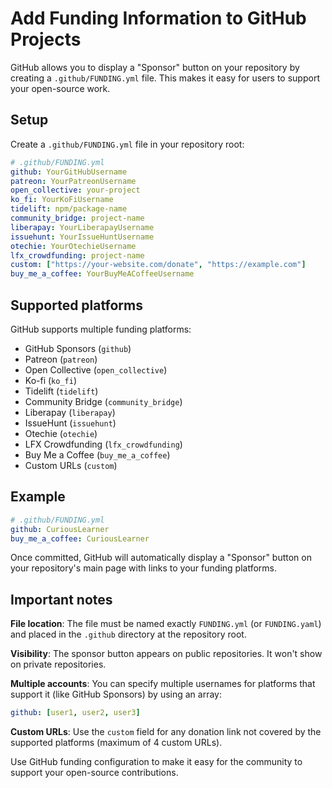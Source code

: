 # Add Funding Information to GitHub Projects

GitHub allows you to display a "Sponsor" button on your repository by creating a `.github/FUNDING.yml` file. This makes it easy for users to support your open-source work.

## Setup

Create a `.github/FUNDING.yml` file in your repository root:

```yaml
# .github/FUNDING.yml
github: YourGitHubUsername
patreon: YourPatreonUsername
open_collective: your-project
ko_fi: YourKoFiUsername
tidelift: npm/package-name
community_bridge: project-name
liberapay: YourLiberapayUsername
issuehunt: YourIssueHuntUsername
otechie: YourOtechieUsername
lfx_crowdfunding: project-name
custom: ["https://your-website.com/donate", "https://example.com"]
buy_me_a_coffee: YourBuyMeACoffeeUsername
```

## Supported platforms

GitHub supports multiple funding platforms:
- GitHub Sponsors (`github`)
- Patreon (`patreon`)
- Open Collective (`open_collective`)
- Ko-fi (`ko_fi`)
- Tidelift (`tidelift`)
- Community Bridge (`community_bridge`)
- Liberapay (`liberapay`)
- IssueHunt (`issuehunt`)
- Otechie (`otechie`)
- LFX Crowdfunding (`lfx_crowdfunding`)
- Buy Me a Coffee (`buy_me_a_coffee`)
- Custom URLs (`custom`)

## Example

```yaml
# .github/FUNDING.yml
github: CuriousLearner
buy_me_a_coffee: CuriousLearner
```

Once committed, GitHub will automatically display a "Sponsor" button on your repository's main page with links to your funding platforms.

## Important notes

**File location**: The file must be named exactly `FUNDING.yml` (or `FUNDING.yaml`) and placed in the `.github` directory at the repository root.

**Visibility**: The sponsor button appears on public repositories. It won't show on private repositories.

**Multiple accounts**: You can specify multiple usernames for platforms that support it (like GitHub Sponsors) by using an array:

```yaml
github: [user1, user2, user3]
```

**Custom URLs**: Use the `custom` field for any donation link not covered by the supported platforms (maximum of 4 custom URLs).

Use GitHub funding configuration to make it easy for the community to support your open-source contributions.
